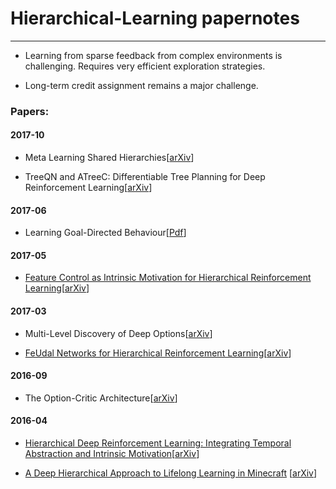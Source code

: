 # Hierarchical-Learning papernotes
---


  - Learning from sparse feedback from complex environments is challenging. Requires very efficient exploration strategies.

  - Long-term credit assignment remains a major challenge.

### Papers:

#### 2017-10
- Meta Learning Shared Hierarchies[[arXiv](https://arxiv.org/abs/1710.09767)]

- TreeQN and ATreeC: Differentiable Tree Planning for Deep Reinforcement Learning[[arXiv](https://arxiv.org/abs/1710.11417)]

#### 2017-06
- Learning Goal-Directed Behaviour[[Pdf](http://kth.diva-portal.org/smash/get/diva2:1136420/FULLTEXT01.pdf)]

#### 2017-05
- [Feature Control as Intrinsic Motivation for Hierarchical Reinforcement Learning](./FeatureControlasIntrinsicMotivation.md)[[arXiv](https://arxiv.org/abs/1705.06769)]

#### 2017-03
- Multi-Level Discovery of Deep Options[[arXiv](https://arxiv.org/abs/1703.08294)]

- [FeUdal Networks for Hierarchical Reinforcement Learning](./FeUdal.md)[[arXiv](https://arxiv.org/abs/1703.01161)]

#### 2016-09
- The Option-Critic Architecture[[arXiv](https://arxiv.org/abs/1609.05140)]

#### 2016-04
- [Hierarchical Deep Reinforcement Learning: Integrating Temporal Abstraction and Intrinsic Motivation](./HierarchicalDeepReinforcementLearningIntegratingTemporalAbstractionIntrinsicMotivation.md)[[arXiv](https://arxiv.org/abs/1604.06057)]

- [A Deep Hierarchical Approach to Lifelong Learning in Minecraft](./lifelong_minecraft.md) [[arXiv](https://arxiv.org/abs/1604.07255)]
